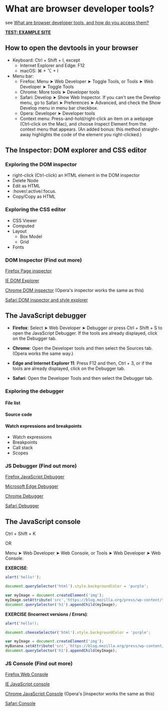 # What are browser developer tools?

see [What are browser developer tools, and how do you access them?](https://developer.mozilla.org/en-US/docs/Learn/Common_questions/What_are_browser_developer_tools)

**[TEST: EXAMPLE SITE](http://mdn.github.io/beginner-html-site-scripted/)**

## How to open the devtools in your browser

- Keyboard: Ctrl + Shift + I, except
  - Internet Explorer and Edge: F12
  - macOS: ⌘ + ⌥ + I
- Menu bar:
  - Firefox: Menu  ➤ Web Developer ➤ Toggle Tools, or Tools ➤ Web Developer ➤ Toggle Tools
  - Chrome: More tools ➤ Developer tools
  - Safari: Develop ➤ Show Web Inspector. If you can't see the Develop menu, go to Safari ➤ Preferences ➤ Advanced, and check the Show Develop menu in menu bar checkbox. 
  - Opera: Developer ➤ Developer tools
  - Context menu: Press-and-hold/right-click an item on a webpage (Ctrl-click on the Mac), and choose Inspect Element from the context menu that appears. (An added bonus: this method straight-away highlights the code of the element you right-clicked.)

## The Inspector: DOM explorer and CSS editor

### Exploring the DOM inspector

- right-click (Ctrl-click) an HTML element in the DOM inspector
- Delete Node
- Edit as HTML
- :hover/:active/:focus.
- Copy/Copy as HTML

### Exploring the CSS editor

- CSS Viewer
- Computed
- Layout
  - Box Model
  - Grid
- Fonts

### DOM Inspector (Find out more)

[Firefox Page inspector](https://developer.mozilla.org/en-US/docs/Tools/Page_Inspector)

[IE DOM Explorer](https://docs.microsoft.com/en-us/previous-versions/windows/internet-explorer/ie-developer/samples/dn255008(v=vs.85))

[Chrome DOM inspector](https://developers.google.com/web/tools/chrome-devtools/inspect-styles/?utm_source=dcc&utm_medium=redirect&utm_campaign=2016q3) (Opera's inspector works the same as this)

[Safari DOM inspector and style explorer](https://developer.apple.com/library/archive/documentation/AppleApplications/Conceptual/Safari_Developer_Guide/ResourcesandtheDOM/ResourcesandtheDOM.html#//apple_ref/doc/uid/TP40007874-CH3-SW1)

## The JavaScript debugger

- **Firefox**: Select  ➤ Web Developer ➤ Debugger or press Ctrl + Shift + S to open the JavaScript Debugger. If the tools are already displayed, click on the Debugger tab.

- **Chrome**: Open the Developer tools and then select the Sources tab. (Opera works the same way.)

- **Edge and Internet Explorer 11**: Press F12 and then, Ctrl + 3, or if the tools are already displayed, click on the Debugger tab.

- **Safari**: Open the Developer Tools and then select the Debugger tab.

### Exploring the debugger

#### File list

#### Source code

#### Watch expressions and breakpoints

- Watch expressions
- Breakpoints
- Call stack
- Scopes

### JS Debugger (Find out more)

[Firefox JavaScript Debugger](https://developer.mozilla.org/en-US/docs/Tools/Debugger)

[Microsoft Edge Debugger](https://docs.microsoft.com/en-us/microsoft-edge/devtools-guide/debugger)

[Chrome Debugger](https://developers.google.com/web/tools/chrome-devtools/javascript/)

[Safari Debugger](https://developer.apple.com/safari/tools/)

## The JavaScript console

Ctrl + Shift + K 

OR

Menu  ➤ Web Developer ➤ Web Console, or Tools ➤ Web Developer ➤ Web Console.

**EXERCISE**:

```javascript
alert('hello!');

document.querySelector('html').style.backgroundColor = 'purple';

var myImage = document.createElement('img');
myImage.setAttribute('src','https://blog.mozilla.org/press/wp-content/themes/OneMozilla/img/mozilla-wordmark.png');
document.querySelector('h1').appendChild(myImage);
```

**EXERCISE (Incorrect versions / Errors)**:

```javascript
alert('hello!);

document.cheeseSelector('html').style.backgroundColor = 'purple';

var myImage = document.createElement('img');
myBanana.setAttribute('src','https://blog.mozilla.org/press/wp-content/themes/OneMozilla/img/mozilla-wordmark.png');
document.querySelector('h1').appendChild(myImage);
```

### JS Console (Find out more)

[Firefox Web Console](https://developer.mozilla.org/en-US/docs/Tools/Web_Console)

[IE JavaScript console](https://docs.microsoft.com/en-us/previous-versions/windows/internet-explorer/ie-developer/samples/dn255006(v=vs.85))

[Chrome JavaScript Console](https://developers.google.com/web/tools/chrome-devtools/console/?utm_source=dcc&utm_medium=redirect&utm_campaign=2016q3) (Opera's [inspector works the same as this)

[Safari Console](https://developer.apple.com/library/archive/documentation/AppleApplications/Conceptual/Safari_Developer_Guide/Console/Console.html#//apple_ref/doc/uid/TP40007874-CH6-SW1)
